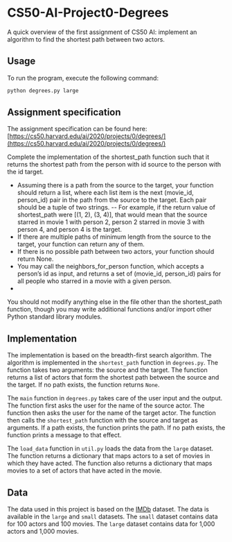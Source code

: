 # CS50-AI-Project0-Degrees
A quick overview of the first assignment of CS50 AI: implement an algorithm to find the shortest path between two actors.
## Usage
To run the program, execute the following command:
```bash
python degrees.py large
```

## Assignment specification
The assignment specification can be found here: [https://cs50.harvard.edu/ai/2020/projects/0/degrees/](https://cs50.harvard.edu/ai/2020/projects/0/degrees/)

Complete the implementation of the shortest_path function such that it returns the shortest path from the person with id source to the person with the id target.

- Assuming there is a path from the source to the target, your function should return a list, where each list item is the next (movie_id, person_id) pair in the path from the source to the target. Each pair should be a tuple of two strings.
-- For example, if the return value of shortest_path were [(1, 2), (3, 4)], that would mean that the source starred in movie 1 with person 2, person 2 starred in movie 3 with person 4, and person 4 is the target.
- If there are multiple paths of minimum length from the source to the target, your function can return any of them.
- If there is no possible path between two actors, your function should return None.
- You may call the neighbors_for_person function, which accepts a person’s id as input, and returns a set of (movie_id, person_id) pairs for all people who starred in a movie with a given person.
- 
You should not modify anything else in the file other than the shortest_path function, though you may write additional functions and/or import other Python standard library modules.

## Implementation
The implementation is based on the breadth-first search algorithm. The algorithm is implemented in the `shortest_path` function in `degrees.py`. The function takes two arguments: the source and the target. The function returns a list of actors that form the shortest path between the source and the target. If no path exists, the function returns `None`.

The `main` function in `degrees.py` takes care of the user input and the output. The function first asks the user for the name of the source actor. The function then asks the user for the name of the target actor. The function then calls the `shortest_path` function with the source and target as arguments. If a path exists, the function prints the path. If no path exists, the function prints a message to that effect.

The `load_data` function in `util.py` loads the data from the `large` dataset. The function returns a dictionary that maps actors to a set of movies in which they have acted. The function also returns a dictionary that maps movies to a set of actors that have acted in the movie.

## Data
The data used in this project is based on the [IMDb](https://www.imdb.com/) dataset. The data is available in the `large` and `small` datasets. The `small` dataset contains data for 100 actors and 100 movies. The `large` dataset contains data for 1,000 actors and 1,000 movies.

